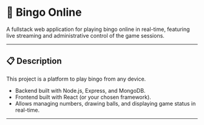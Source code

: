 # 🎲 Bingo Online

A fullstack web application for playing bingo online in real-time, featuring live streaming and administrative control of the game sessions.

---

## 📋 Description

This project is a platform to play bingo from any device.  
- Backend built with Node.js, Express, and MongoDB.  
- Frontend built with React (or your chosen framework).  
- Allows managing numbers, drawing balls, and displaying game status in real-time.

---
